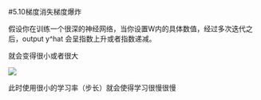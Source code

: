 #5.10梯度消失梯度爆炸


假设你在训练一个很深的神经网络，当你设置W内的具体数值，经过多次迭代之后，output y^hat 会呈指数上升或者指数递减。

就会变得很小或者很大

![](https://cdn.jsdelivr.net/gh/tj-messi/picture/1726814670149.png)

此时使用很小的学习率（步长）就会使得学习很慢很慢

